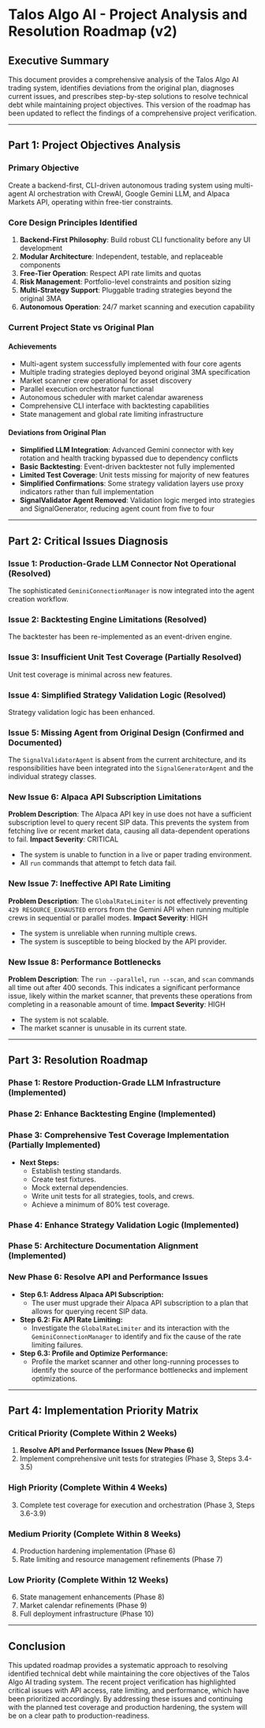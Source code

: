 # Talos Algo AI - Project Analysis and Resolution Roadmap (v2)

## Executive Summary

This document provides a comprehensive analysis of the Talos Algo AI trading system, identifies deviations from the original plan, diagnoses current issues, and prescribes step-by-step solutions to resolve technical debt while maintaining project objectives. This version of the roadmap has been updated to reflect the findings of a comprehensive project verification.

---

## Part 1: Project Objectives Analysis

### Primary Objective
Create a backend-first, CLI-driven autonomous trading system using multi-agent AI orchestration with CrewAI, Google Gemini LLM, and Alpaca Markets API, operating within free-tier constraints.

### Core Design Principles Identified
1. **Backend-First Philosophy**: Build robust CLI functionality before any UI development
2. **Modular Architecture**: Independent, testable, and replaceable components
3. **Free-Tier Operation**: Respect API rate limits and quotas
4. **Risk Management**: Portfolio-level constraints and position sizing
5. **Multi-Strategy Support**: Pluggable trading strategies beyond the original 3MA
6. **Autonomous Operation**: 24/7 market scanning and execution capability

### Current Project State vs Original Plan

#### Achievements
- Multi-agent system successfully implemented with four core agents
- Multiple trading strategies deployed beyond original 3MA specification
- Market scanner crew operational for asset discovery
- Parallel execution orchestrator functional
- Autonomous scheduler with market calendar awareness
- Comprehensive CLI interface with backtesting capabilities
- State management and global rate limiting infrastructure

#### Deviations from Original Plan
- **Simplified LLM Integration**: Advanced Gemini connector with key rotation and health tracking bypassed due to dependency conflicts
- **Basic Backtesting**: Event-driven backtester not fully implemented
- **Limited Test Coverage**: Unit tests missing for majority of new features
- **Simplified Confirmations**: Some strategy validation layers use proxy indicators rather than full implementation
- **SignalValidator Agent Removed**: Validation logic merged into strategies and SignalGenerator, reducing agent count from five to four

---

## Part 2: Critical Issues Diagnosis

### Issue 1: Production-Grade LLM Connector Not Operational (Resolved)
The sophisticated `GeminiConnectionManager` is now integrated into the agent creation workflow.

### Issue 2: Backtesting Engine Limitations (Resolved)
The backtester has been re-implemented as an event-driven engine.

### Issue 3: Insufficient Unit Test Coverage (Partially Resolved)
Unit test coverage is minimal across new features.

### Issue 4: Simplified Strategy Validation Logic (Resolved)
Strategy validation logic has been enhanced.

### Issue 5: Missing Agent from Original Design (Confirmed and Documented)
The `SignalValidatorAgent` is absent from the current architecture, and its responsibilities have been integrated into the `SignalGeneratorAgent` and the individual strategy classes.

### New Issue 6: Alpaca API Subscription Limitations
**Problem Description**:
The Alpaca API key in use does not have a sufficient subscription level to query recent SIP data. This prevents the system from fetching live or recent market data, causing all data-dependent operations to fail.
**Impact Severity**: CRITICAL
- The system is unable to function in a live or paper trading environment.
- All `run` commands that attempt to fetch data fail.

### New Issue 7: Ineffective API Rate Limiting
**Problem Description**:
The `GlobalRateLimiter` is not effectively preventing `429 RESOURCE_EXHAUSTED` errors from the Gemini API when running multiple crews in sequential or parallel modes.
**Impact Severity**: HIGH
- The system is unreliable when running multiple crews.
- The system is susceptible to being blocked by the API provider.

### New Issue 8: Performance Bottlenecks
**Problem Description**:
The `run --parallel`, `run --scan`, and `scan` commands all time out after 400 seconds. This indicates a significant performance issue, likely within the market scanner, that prevents these operations from completing in a reasonable amount of time.
**Impact Severity**: HIGH
- The system is not scalable.
- The market scanner is unusable in its current state.

---

## Part 3: Resolution Roadmap

### Phase 1: Restore Production-Grade LLM Infrastructure (Implemented)

### Phase 2: Enhance Backtesting Engine (Implemented)

### Phase 3: Comprehensive Test Coverage Implementation (Partially Implemented)
- **Next Steps:**
    - Establish testing standards.
    - Create test fixtures.
    - Mock external dependencies.
    - Write unit tests for all strategies, tools, and crews.
    - Achieve a minimum of 80% test coverage.

### Phase 4: Enhance Strategy Validation Logic (Implemented)

### Phase 5: Architecture Documentation Alignment (Implemented)

### New Phase 6: Resolve API and Performance Issues
- **Step 6.1: Address Alpaca API Subscription:**
    - The user must upgrade their Alpaca API subscription to a plan that allows for querying recent SIP data.
- **Step 6.2: Fix API Rate Limiting:**
    - Investigate the `GlobalRateLimiter` and its interaction with the `GeminiConnectionManager` to identify and fix the cause of the rate limiting failures.
- **Step 6.3: Profile and Optimize Performance:**
    - Profile the market scanner and other long-running processes to identify the source of the performance bottlenecks and implement optimizations.

---

## Part 4: Implementation Priority Matrix

### Critical Priority (Complete Within 2 Weeks)
1.  **Resolve API and Performance Issues (New Phase 6)**
2.  Implement comprehensive unit tests for strategies (Phase 3, Steps 3.4-3.5)

### High Priority (Complete Within 4 Weeks)
3.  Complete test coverage for execution and orchestration (Phase 3, Steps 3.6-3.9)

### Medium Priority (Complete Within 8 Weeks)
4.  Production hardening implementation (Phase 6)
5.  Rate limiting and resource management refinements (Phase 7)

### Low Priority (Complete Within 12 Weeks)
6.  State management enhancements (Phase 8)
7.  Market calendar refinements (Phase 9)
8.  Full deployment infrastructure (Phase 10)

---

## Conclusion

This updated roadmap provides a systematic approach to resolving identified technical debt while maintaining the core objectives of the Talos Algo AI trading system. The recent project verification has highlighted critical issues with API access, rate limiting, and performance, which have been prioritized accordingly. By addressing these issues and continuing with the planned test coverage and production hardening, the system will be on a clear path to production-readiness.
